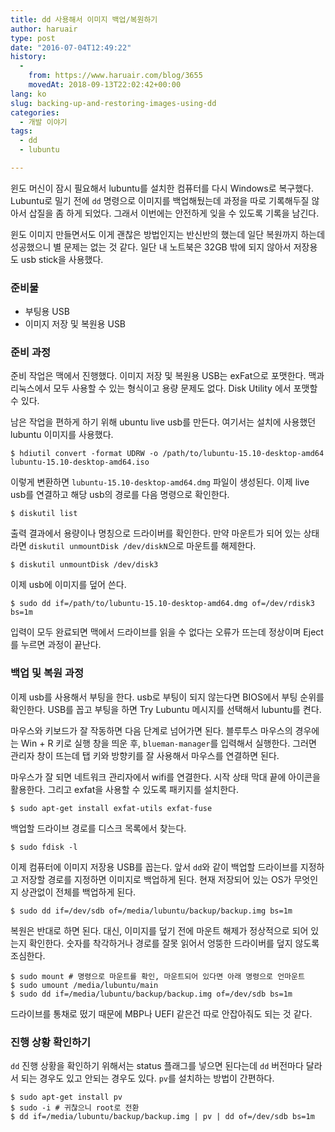 ```yaml
---
title: dd 사용해서 이미지 백업/복원하기
author: haruair
type: post
date: "2016-07-04T12:49:22"
history:
  - 
    from: https://www.haruair.com/blog/3655
    movedAt: 2018-09-13T22:02:42+00:00
lang: ko
slug: backing-up-and-restoring-images-using-dd
categories:
  - 개발 이야기
tags:
  - dd
  - lubuntu

---
```

윈도 머신이 잠시 필요해서 lubuntu를 설치한 컴퓨터를 다시 Windows로 복구했다. Lubuntu로 밀기 전에 `dd` 명령으로 이미지를 백업해뒀는데 과정을 따로 기록해두질 않아서 삽질을 좀 하게 되었다. 그래서 이번에는 안전하게 잊을 수 있도록 기록을 남긴다.

윈도 이미지 만들면서도 이게 괜찮은 방법인지는 반신반의 했는데 일단 복원까지 하는데 성공했으니 별 문제는 없는 것 같다. 일단 내 노트북은 32GB 밖에 되지 않아서 저장용도 usb stick을 사용했다.

### 준비물

  * 부팅용 USB
  * 이미지 저장 및 복원용 USB

### 준비 과정

준비 작업은 맥에서 진행했다. 이미지 저장 및 복원용 USB는 exFat으로 포맷한다. 맥과 리눅스에서 모두 사용할 수 있는 형식이고 용량 문제도 없다. Disk Utility 에서 포맷할 수 있다.

남은 작업을 편하게 하기 위해 ubuntu live usb를 만든다. 여기서는 설치에 사용했던 lubuntu 이미지를 사용했다.

    $ hdiutil convert -format UDRW -o /path/to/lubuntu-15.10-desktop-amd64 lubuntu-15.10-desktop-amd64.iso
    

이렇게 변환하면 `lubuntu-15.10-desktop-amd64.dmg` 파일이 생성된다. 이제 live usb를 연결하고 해당 usb의 경로를 다음 명령으로 확인한다.

    $ diskutil list
    

출력 결과에서 용량이나 명칭으로 드라이버를 확인한다. 만약 마운트가 되어 있는 상태라면 `diskutil unmountDisk /dev/diskN`으로 마운트를 해제한다.

    $ diskutil unmountDisk /dev/disk3
    

이제 usb에 이미지를 덮어 쓴다.

    $ sudo dd if=/path/to/lubuntu-15.10-desktop-amd64.dmg of=/dev/rdisk3 bs=1m
    

입력이 모두 완료되면 맥에서 드라이브를 읽을 수 없다는 오류가 뜨는데 정상이며 Eject를 누르면 과정이 끝난다.

### 백업 및 복원 과정

이제 usb를 사용해서 부팅을 한다. usb로 부팅이 되지 않는다면 BIOS에서 부팅 순위를 확인한다. USB를 꼽고 부팅을 하면 Try Lubuntu 메시지를 선택해서 lubuntu를 켠다.

마우스와 키보드가 잘 작동하면 다음 단계로 넘어가면 된다. 블루투스 마우스의 경우에는 Win + R 키로 실행 창을 띄운 후, `blueman-manager`를 입력해서 실행한다. 그러면 관리자 창이 뜨는데 탭 키와 방향키를 잘 사용해서 마우스를 연결하면 된다.

마우스가 잘 되면 네트워크 관리자에서 wifi를 연결한다. 시작 상태 막대 끝에 아이콘을 활용한다. 그리고 exfat을 사용할 수 있도록 패키지를 설치한다.

    $ sudo apt-get install exfat-utils exfat-fuse
    

백업할 드라이브 경로를 디스크 목록에서 찾는다.

    $ sudo fdisk -l
    

이제 컴퓨터에 이미지 저장용 USB를 꼽는다. 앞서 `dd`와 같이 백업할 드라이브를 지정하고 저장할 경로를 지정하면 이미지로 백업하게 된다. 현재 저장되어 있는 OS가 무엇인지 상관없이 전체를 백업하게 된다.

    $ sudo dd if=/dev/sdb of=/media/lubuntu/backup/backup.img bs=1m
    

복원은 반대로 하면 된다. 대신, 이미지를 덮기 전에 마운트 해제가 정상적으로 되어 있는지 확인한다. 숫자를 착각하거나 경로를 잘못 읽어서 엉뚱한 드라이버를 덮지 않도록 조심한다.

    $ sudo mount # 명령으로 마운트를 확인, 마운트되어 있다면 아래 명령으로 언마운트
    $ sudo umount /media/lubuntu/main
    $ sudo dd if=/media/lubuntu/backup/backup.img of=/dev/sdb bs=1m
    

드라이브를 통채로 떴기 때문에 MBP나 UEFI 같은건 따로 안잡아줘도 되는 것 같다.

### 진행 상황 확인하기

`dd` 진행 상황을 확인하기 위해서는 status 플래그를 넣으면 된다는데 `dd` 버전마다 달라서 되는 경우도 있고 안되는 경우도 있다. `pv`를 설치하는 방법이 간편하다.

    $ sudo apt-get install pv
    $ sudo -i # 귀찮으니 root로 전환
    $ dd if=/media/lubuntu/backup/backup.img | pv | dd of=/dev/sdb bs=1m